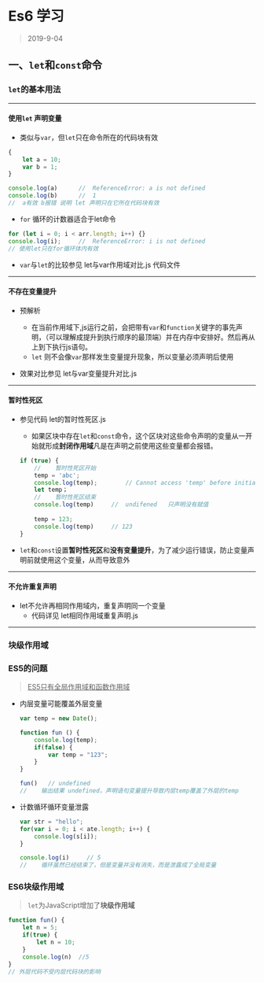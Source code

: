 # Es6 学习      

> 2019-9-04





## 一、`let`和`const`命令



### `let`的基本用法

***

#### 使用`let` 声明变量

- 类似与`var`，但`let`只在命令所在的代码块有效

```javascript
{
    let a = 10;
    var b = 1;
}

console.log(a)		// 	ReferenceError: a is not defined
console.log(b)		//	1
//	a有效 b报错 说明 let 声明只在它所在代码块有效
```

- `for` 循环的计数器适合于let命令

```javascript
for (let i = 0; i < arr.length; i++) {}
console.log(i);		//	ReferenceError: i is not defined
// 使用let只在for循环体内有效
```

- `var`与`let`的比较参见 let与var作用域对比.js 代码文件

***

#### 不存在变量提升

- 预解析

  - 在当前作用域下,js运行之前，会把带有`var`和`function`关键字的事先声明，（可以理解成提升到执行顺序的最顶端）并在内存中安排好。然后再从上到下执行js语句。
  - `let` 则不会像`var`那样发生变量提升现象，所以变量必须声明后使用

- 效果对比参见    let与var变量提升对比.js

***

#### 暂时性死区

- 参见代码 	let的暂时性死区.js

  - 如果区块中存在`let`和`const`命令，这个区块对这些命令声明的变量从一开始就形成<b>封闭作用域</b>凡是在声明之前使用这些变量都会报错。

  ```javascript
  if (true) {
      //	暂时性死区开始
      temp = 'abc';
      console.log(temp);		// Cannot access 'temp' before initialization
      let temp；
      //	暂时性死区结束
      console.log(temp)		//	undifened   只声明没有赋值
      
      temp = 123;
      console.log(temp)		// 123
  }
  ```


- `let`和`const`设置<b>暂时性死区</b>和<b>没有变量提升</b>，为了减少运行错误，防止变量声明前就使用这个变量，从而导致意外

***

#### 不允许重复声明

- let不允许再相同作用域内，重复声明同一个变量
  - 代码详见		let相同作用域重复声明.js

***

### 块级作用域

### ES5的问题

> <u>ES5只有全局作用域和函数作用域</u>

- 内层变量可能覆盖外层变量

  ```javascript
  var temp = new Date();
  
  function fun () {
      console.log(temp);
      if(false) {
          var temp = "123";
      }
  }
  
  fun()   // undefined
  //	输出结果 undefined，声明语句变量提升导致内层temp覆盖了外层的temp
  ```

- 计数循环循环变量泄露

  ```javascript
  var str = "hello";
  for(var i = 0; i < ate.length; i++) {
      console.log(s[i]);
  }
  
  console.log(i)     //	5
  //	循环虽然已经结束了，但是变量并没有消失，而是泄露成了全局变量
  ```

### ES6块级作用域

> `let`为JavaScript增加了<b>块级作用域</b>

```javascript
function fun() {
    let n = 5;
    if(true) {
        let n = 10;
    }
    console.log(n)	//5
}
// 外层代码不受内层代码块的影响 
```

